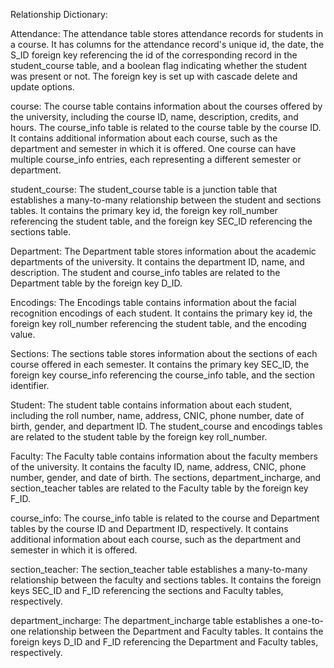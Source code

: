Relationship Dictionary:

Attendance:
The attendance table stores attendance records for students in a course. It has columns for the attendance record's unique id, the date, the S_ID foreign key referencing the id of the corresponding record in the student_course table, and a boolean flag indicating whether the student was present or not. The foreign key is set up with cascade delete and update options.

course:
The course table contains information about the courses offered by the university, including the course ID, name, description, credits, and hours. The course_info table is related to the course table by the course ID. It contains additional information about each course, such as the department and semester in which it is offered. One course can have multiple course_info entries, each representing a different semester or department.

student_course:
The student_course table is a junction table that establishes a many-to-many relationship between the student and sections tables. It contains the primary key id, the foreign key roll_number referencing the student table, and the foreign key SEC_ID referencing the sections table.

Department:
The Department table stores information about the academic departments of the university. It contains the department ID, name, and description. The student and course_info tables are related to the Department table by the foreign key D_ID.

Encodings:
The Encodings table contains information about the facial recognition encodings of each student. It contains the primary key id, the foreign key roll_number referencing the student table, and the encoding value.

Sections:
The sections table stores information about the sections of each course offered in each semester. It contains the primary key SEC_ID, the foreign key course_info referencing the course_info table, and the section identifier.

Student:
The student table contains information about each student, including the roll number, name, address, CNIC, phone number, date of birth, gender, and department ID. The student_course and encodings tables are related to the student table by the foreign key roll_number.

Faculty:
The Faculty table contains information about the faculty members of the university. It contains the faculty ID, name, address, CNIC, phone number, gender, and date of birth. The sections, department_incharge, and section_teacher tables are related to the Faculty table by the foreign key F_ID.

course_info:
The course_info table is related to the course and Department tables by the course ID and Department ID, respectively. It contains additional information about each course, such as the department and semester in which it is offered.

section_teacher:
The section_teacher table establishes a many-to-many relationship between the faculty and sections tables. It contains the foreign keys SEC_ID and F_ID referencing the sections and Faculty tables, respectively.

department_incharge:
The department_incharge table establishes a one-to-one relationship between the Department and Faculty tables. It contains the foreign keys D_ID and F_ID referencing the Department and Faculty tables, respectively. 
